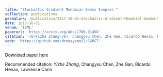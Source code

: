 ```yaml
---
title: "Stochastic Gradient Monomial Gamma Sampler."
collection: publications
permalink: /publication/2017-10-01-Stochastic-Gradient-Monomial-Gamma-Sampler
date: 2017-10-01
venue: 'ICML'
paperurl: 'https://arxiv.org/abs/1706.01498'
citation: '<b>Yizhe Zhang</b>, Changyou Chen, Zhe Gan, Ricardo Henao, Lawrence Carin'
code: 'https://github.com/dreasysnail/SGMGT'
---
```

[Download paper here](https://arxiv.org/abs/1706.01498)

Recommended citation: *Yizhe Zhang*, Changyou Chen, Zhe Gan, Ricardo Henao, Lawrence Carin